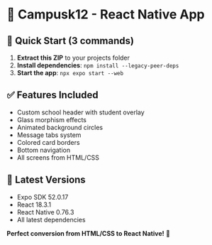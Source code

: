 # 🏫 Campusk12 - React Native App

## 🚀 Quick Start (3 commands)

1. **Extract this ZIP** to your projects folder
2. **Install dependencies**: `npm install --legacy-peer-deps`  
3. **Start the app**: `npx expo start --web`

## ✅ Features Included
- Custom school header with student overlay
- Glass morphism effects  
- Animated background circles
- Message tabs system
- Colored card borders
- Bottom navigation
- All screens from HTML/CSS

## 🎯 Latest Versions
- Expo SDK 52.0.17
- React 18.3.1  
- React Native 0.76.3
- All latest dependencies

**Perfect conversion from HTML/CSS to React Native!** 🎉
